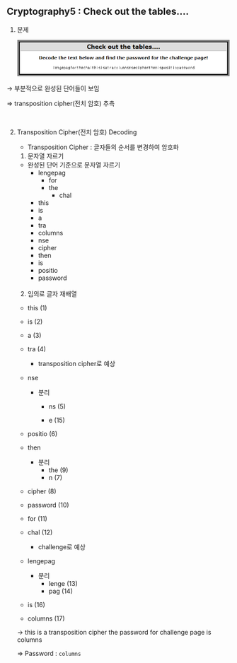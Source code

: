 ## Cryptography5 : Check out the tables....



1. 문제

   ![1588347946787](./images/1588347946787.png)

→ 부분적으로 완성된 단어들이 보임

⇒ transposition cipher(전치 암호) 추측

<br>

2. Transposition Cipher(전치 암호) Decoding

   - Transposition Cipher : 글자들의 순서를 변경하여 암호화

   1) 문자열 자르기
   
    - 완성된 단어 기준으로 문자열 자르기
      	- lengepag
         	- for
         	- the
            	- chal
      	- this
      	- is
      	- a
      	- tra
      	- columns
      	- nse
      	- cipher
      	- then
      	- is
      	- positio
      	- password
   
   <br>
   
   2) 임의로 글자 재배열
   
   - this (1)
   
   - is (2)
   
   - a (3)
   
   - tra (4)
   
     - transposition cipher로 예상
   
   - nse 
   
     - 분리
   
       - ns (5)
   
       - e (15)
   
   - positio (6)
   - then
     - 분리
       - the (9)
       - n (7)
   - cipher (8)
   - password (10)
   - for (11)
   - chal (12)
     - challenge로 예상
   - lengepag
     - 분리
       - lenge (13)
       - pag (14)
   - is (16)
   - columns (17)
   
   → this is a transposition cipher the password for challenge page is columns
   
   ⇒ Password : `columns`
